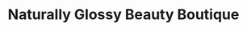 ---
title: "Naturally Glossy Beauty Boutique"
url: /king-george/naturally-glossy-beauty-boutique/
shop: beauty
---